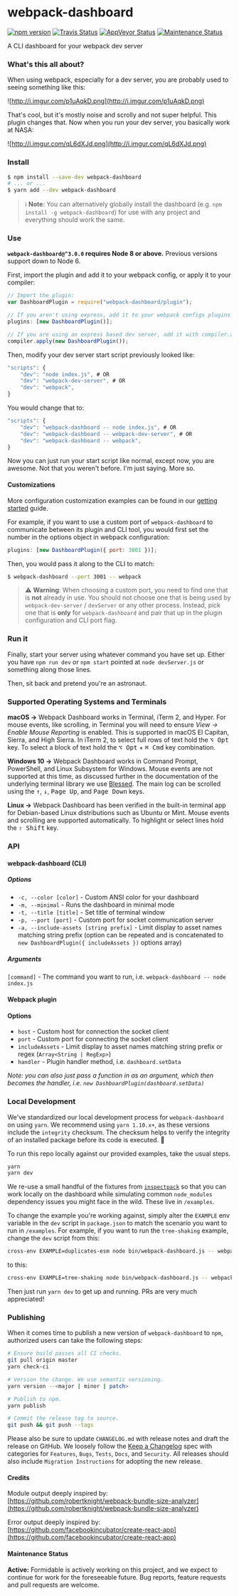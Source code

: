 # webpack-dashboard

[![npm version][npm_img]][npm_site]
[![Travis Status][trav_img]][trav_site]
[![AppVeyor Status][appveyor_img]][appveyor_site]
[![Maintenance Status][maintenance-image]](#maintenance-status)

A CLI dashboard for your webpack dev server

### What's this all about?

When using webpack, especially for a dev server, you are probably used to seeing something like this:

![http://i.imgur.com/p1uAqkD.png](http://i.imgur.com/p1uAqkD.png)

That's cool, but it's mostly noise and scrolly and not super helpful. This plugin changes that. Now when you run your dev server, you basically work at NASA:

![http://i.imgur.com/qL6dXJd.png](http://i.imgur.com/qL6dXJd.png)

### Install

```sh
$ npm install --save-dev webpack-dashboard
# ... or ...
$ yarn add --dev webpack-dashboard
```

> ℹ️ **Note**: You can alternatively globally install the dashboard (e.g. `npm install -g webpack-dashboard`) for use with any project and everything should work the same.

### Use

**`webpack-dashboard@^3.0.0` requires Node 8 or above.** Previous versions support down to Node 6.

First, import the plugin and add it to your webpack config, or apply it to your compiler:

```js
// Import the plugin:
var DashboardPlugin = require("webpack-dashboard/plugin");

// If you aren't using express, add it to your webpack configs plugins section:
plugins: [new DashboardPlugin()];

// If you are using an express based dev server, add it with compiler.apply
compiler.apply(new DashboardPlugin());
```

Then, modify your dev server start script previously looked like:

```js
"scripts": {
    "dev": "node index.js", # OR
    "dev": "webpack-dev-server", # OR
    "dev": "webpack",
}
```

You would change that to:

```js
"scripts": {
    "dev": "webpack-dashboard -- node index.js", # OR
    "dev": "webpack-dashboard -- webpack-dev-server", # OR
    "dev": "webpack-dashboard -- webpack",
}
```

Now you can just run your start script like normal, except now, you are awesome. Not that you weren't before. I'm just saying. More so.

#### Customizations

More configuration customization examples can be found in our [getting started](./docs/getting-started.md) guide.

For example, if you want to use a custom port of `webpack-dashboard` to communicate between its plugin and CLI tool, you would first set the number in the options object in webpack configuration:

```js
plugins: [new DashboardPlugin({ port: 3001 })];
```

Then, you would pass it along to the CLI to match:

```sh
$ webpack-dashboard --port 3001 -- webpack
```

> ⚠️ **Warning**: When choosing a custom port, you need to find one that is **not** already in use. You should not choose one that is being used by `webpack-dev-server` / `devServer` or any other process. Instead, pick one that is **only** for `webpack-dashboard` and pair that up in the plugin configuration and CLI port flag.

### Run it

Finally, start your server using whatever command you have set up. Either you have `npm run dev` or `npm start` pointed at `node devServer.js` or something along those lines.

Then, sit back and pretend you're an astronaut.

### Supported Operating Systems and Terminals

**macOS →**
Webpack Dashboard works in Terminal, iTerm 2, and Hyper. For mouse events, like scrolling, in Terminal you will need to ensure _View → Enable Mouse Reporting_ is enabled. This is supported in macOS El Capitan, Sierra, and High Sierra. In iTerm 2, to select full rows of text hold the <kbd>⌥ Opt</kbd> key. To select a block of text hold the <kbd>⌥ Opt</kbd> + <kbd>⌘ Cmd</kbd> key combination.

**Windows 10 →** Webpack Dashboard works in Command Prompt, PowerShell, and Linux Subsystem for Windows. Mouse events are not supported at this time, as discussed further in the documentation of the underlying terminal library we use [Blessed](https://github.com/chjj/blessed#windows-compatibility). The main log can be scrolled using the <kbd>↑</kbd>, <kbd>↓</kbd>, <kbd>Page Up</kbd>, and <kbd>Page Down</kbd> keys.

**Linux →** Webpack Dashboard has been verified in the built-in terminal app for Debian-based Linux distributions such as Ubuntu or Mint. Mouse events and scrolling are supported automatically. To highlight or select lines hold the <kbd>⇧ Shift</kbd> key.

### API

#### webpack-dashboard (CLI)

##### Options

- `-c, --color [color]` - Custom ANSI color for your dashboard
- `-m, --minimal` - Runs the dashboard in minimal mode
- `-t, --title [title]` - Set title of terminal window
- `-p, --port [port]` - Custom port for socket communication server
- `-a, --include-assets [string prefix]` - Limit display to asset names matching string prefix (option can be repeated and is concatenated to `new DashboardPlugin({ includeAssets })` options array)

##### Arguments

`[command]` - The command you want to run, i.e. `webpack-dashboard -- node index.js`

#### Webpack plugin

#### Options

- `host` - Custom host for connection the socket client
- `port` - Custom port for connecting the socket client
- `includeAssets` - Limit display to asset names matching string prefix or regex (`Array<String | RegExp>`)
- `handler` - Plugin handler method, i.e. `dashboard.setData`

_Note: you can also just pass a function in as an argument, which then becomes the handler, i.e. `new DashboardPlugin(dashboard.setData)`_

### Local Development

We've standardized our local development process for `webpack-dashboard` on using `yarn`. We recommend using `yarn 1.10.x+`, as these versions include the `integrity` checksum. The checksum helps to verify the integrity of an installed package before its code is executed. 🚀

To run this repo locally against our provided examples, take the usual steps.

```sh
yarn
yarn dev
```

We re-use a small handful of the fixtures from [`inspectpack`](https://github.com/FormidableLabs/inspectpack) so that you can work locally on the dashboard while simulating common `node_modules` dependency issues you might face in the wild. These live in `/examples`.

To change the example you're working against, simply alter the `EXAMPLE` env variable in the `dev` script in `package.json` to match the scenario you want to run in `/examples`. For example, if you want to run the `tree-shaking` example, change the `dev` script from this:

```sh
cross-env EXAMPLE=duplicates-esm node bin/webpack-dashboard.js -- webpack-cli --config examples/config/webpack.config.js --watch
```

to this:

```sh
cross-env EXAMPLE=tree-shaking node bin/webpack-dashboard.js -- webpack-cli --config examples/config/webpack.config.js --watch
```

Then just run `yarn dev` to get up and running. PRs are very much appreciated!

### Publishing

When it comes time to publish a new version of `webpack-dashboard` to `npm`, authorized users can take the following steps:

```sh
# Ensure build passes all CI checks.
git pull origin master
yarn check-ci

# Version the change. We use semantic versioning.
yarn version --<major | minor | patch>

# Publish to npm.
yarn publish

# Commit the release tag to source.
git push && git push --tags
```

Please also be sure to update `CHANGELOG.md` with release notes and draft the release on GitHub. We loosely follow the [Keep a Changelog](https://keepachangelog.com/en/1.0.0/) spec with categories for `Features`, `Bugs`, `Tests`, `Docs`, and `Security`. All releases should also include `Migration Instructions` for adopting the new release.

#### Credits

Module output deeply inspired by: [https://github.com/robertknight/webpack-bundle-size-analyzer](https://github.com/robertknight/webpack-bundle-size-analyzer)

Error output deeply inspired by: [https://github.com/facebookincubator/create-react-app](https://github.com/facebookincubator/create-react-app)

#### Maintenance Status

**Active:** Formidable is actively working on this project, and we expect to continue for work for the foreseeable future. Bug reports, feature requests and pull requests are welcome.

[maintenance-image]: https://img.shields.io/badge/maintenance-active-green.svg
[npm_img]: https://img.shields.io/npm/v/webpack-dashboard.svg?style=flat
[npm_site]: https://www.npmjs.com/package/webpack-dashboard
[trav_img]: https://api.travis-ci.org/FormidableLabs/webpack-dashboard.svg
[trav_site]: https://travis-ci.org/FormidableLabs/webpack-dashboard
[appveyor_img]: https://ci.appveyor.com/api/projects/status/github/formidablelabs/webpack-dashboard?branch=master&svg=true
[appveyor_site]: https://ci.appveyor.com/project/FormidableLabs/webpack-dashboard
